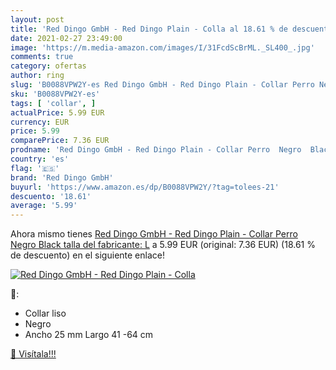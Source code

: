 ```yaml
---
layout: post
title: 'Red Dingo GmbH - Red Dingo Plain - Colla al 18.61 % de descuento'
date: 2021-02-27 23:49:00
image: 'https://m.media-amazon.com/images/I/31FcdScBrML._SL400_.jpg'
comments: true
category: ofertas
author: ring
slug: 'B0088VPW2Y-es Red Dingo GmbH - Red Dingo Plain - Collar Perro Negro...'
sku: 'B0088VPW2Y-es'
tags: [ 'collar', ]
actualPrice: 5.99 EUR
currency: EUR
price: 5.99
comparePrice: 7.36 EUR
prodname: 'Red Dingo GmbH - Red Dingo Plain - Collar Perro  Negro  Black   talla del fabricante: L'
country: 'es'
flag: '🇪🇸'
brand: 'Red Dingo GmbH'
buyurl: 'https://www.amazon.es/dp/B0088VPW2Y/?tag=tolees-21'
descuento: '18.61'
average: '5.99'
---
```


Ahora mismo tienes [Red Dingo GmbH - Red Dingo Plain - Collar Perro  Negro  Black   talla del fabricante: L](https://www.amazon.es/dp/B0088VPW2Y/?tag=tolees-21) a 5.99 EUR (original: 7.36 EUR) (18.61 %  de descuento) en el siguiente enlace!

[![Red Dingo GmbH - Red Dingo Plain - Colla](https://m.media-amazon.com/images/I/31FcdScBrML._SL400_.jpg)](https://www.amazon.es/dp/B0088VPW2Y/?tag=tolees-21)

🔎:

- Collar liso
- Negro
- Ancho 25 mm Largo 41 -64 cm

[🛒 Visítala!!!](https://www.amazon.es/dp/B0088VPW2Y/?tag=tolees-21)
